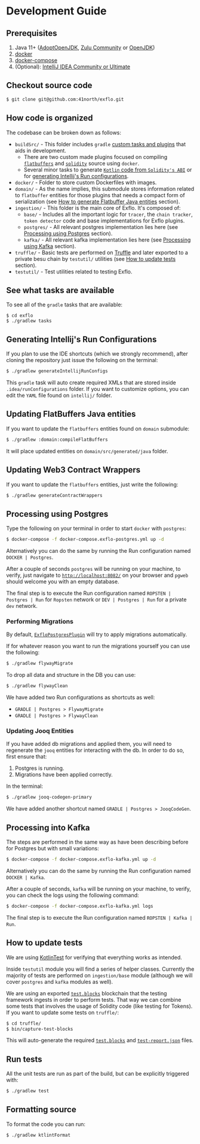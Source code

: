 # Development Guide

## Prerequisites

1. Java 11+ ([AdoptOpenJDK](https://adoptopenjdk.net/), [Zulu Community](https://www.azul.com/products/zulu-community/) or [OpenJDK](https://openjdk.java.net/))
2. [docker](https://docs.docker.com/install/)
3. [docker-compose](https://docs.docker.com/compose/install/)
4. (Optional): [IntelliJ IDEA Community or Ultimate](https://www.jetbrains.com/)

## Checkout source code

```sh
$ git clone git@github.com:41north/exflo.git
```

## How code is organized

The codebase can be broken down as follows:

- `buildSrc/` - This folder includes `gradle` [custom tasks and plugins](https://docs.gradle.org/current/userguide/organizing_gradle_projects.html#sec:build_sources) that aids in development.
  - There are two custom made plugins focused on compiling [`flatbuffers`](buildSrc/src/main/kotlin/io/exflo/gradle/plugins/flatbuffers) and [`solidity`](buildSrc/src/main/kotlin/io/exflo/gradle/plugins/solidity) source using `docker`.
  - Several minor tasks to generate [`Kotlin` code from `Solidity's ABI`](buildSrc/src/main/kotlin/io/exflo/gradle/tasks/Web3KtCodeGenTask.kt) or for [generating Intellij's Run configurations](#generating-intellij's-run-configurations).
- `docker/` - Folder to store custom Dockerfiles with images.
- `domain/` - As the name implies, this submodule stores information related to `flatbuffer` entities for those plugins that needs a compact form of serialization (see [How to generate Flatbuffer Java entities](#updating-flatbuffers-java-entities) section).
- `ingestion/` - This folder is the main core of Exflo. It's composed of:
  - `base/` - Includes all the important logic for `tracer`, the `chain tracker`, `token detector` code and base implementations for Exflo plugins.
  - `postgres/` - All relevant postgres implementation lies here (see [Processing using Postgres](#processing-using-postgres) section).
  - `kafka/` - All relevant kafka implementation lies here (see [Processing using Kafka](#processing-using-kafka) section).
- `truffle/` - Basic tests are performed on [Truffle](https://www.trufflesuite.com/) and later exported to a private besu chain by `testutil/` utilities (see [How to update tests](#how-to-update-tests) section).
- `testutil/` - Test utilities related to testing Exflo.

## See what tasks are available

To see all of the `gradle` tasks that are available:

```
$ cd exflo
$ ./gradlew tasks
```

## Generating Intellij's Run Configurations

If you plan to use the IDE shortcuts (which we strongly recommend), after cloning the repository just issue the following on the terminal:

```sh
$ ./gradlew generateIntellijRunConfigs
```

This `gradle` task will auto create required XMLs that are stored inside `.idea/runConfigurations` folder. If you want to customize options, you can edit the `YAML` file found on `intellij/` folder.

## Updating FlatBuffers Java entities

If you want to update the `flatbuffers` entities found on `domain` submodule:

```sh
$ ./gradlew :domain:compileFlatBuffers
```

It will place updated entities on `domain/src/generated/java` folder.

## Updating Web3 Contract Wrappers

If you want to update the `flatbuffers` entities, just write the following:

```sh
$ ./gradlew generateContractWrappers
```

## Processing using Postgres

Type the following on your terminal in order to start `docker` with `postgres`:

```sh
$ docker-compose -f docker-compose.exflo-postgres.yml up -d
```

Alternatively you can do the same by running the Run configuration named `DOCKER | Postgres`.

After a couple of seconds `postgres` will be running on your machine, to verify, just navigate to [`http://localhost:8082/`](http://localhost:8082/) on your browser and `pgweb` should welcome you with an empty database.

The final step is to execute the Run configuration named `ROPSTEN | Postgres | Run` for `Ropsten` network or `DEV | Postgres | Run` for a private `dev` network.

### Performing Migrations

By default, [`ExfloPostgresPlugin`](ingestion/postgres/src/main/kotlin/io/exflo/ingestion/postgres/ExfloPostgresPlugin.kt) will try to apply migrations automatically.

If for whatever reason you want to run the migrations yourself you can use the following:

```sh
$ ./gradlew flywayMigrate
```

To drop all data and structure in the DB you can use:

```sh
$ ./gradlew flywayClean
```

We have added two Run configurations as shortcuts as well:

- `GRADLE | Postgres > FlywayMigrate`
- `GRADLE | Postgres > FlywayClean`

### Updating Jooq Entities

If you have added db migrations and applied them, you will need to regenerate the `jooq` entities for interacting with the db. In order to do so, first ensure that:

1. Postgres is running.
2. Migrations have been applied correctly.

In the terminal:

```sh
$ ./gradlew jooq-codegen-primary
```

We have added another shortcut named `GRADLE | Postgres > JooqCodeGen`.

## Processing into Kafka

The steps are performed in the same way as have been describing before for Postgres but with small variations:

```sh
$ docker-compose -f docker-compose.exflo-kafka.yml up -d
```

Alternatively you can do the same by running the Run configuration named `DOCKER | Kafka`.

After a couple of seconds, `kafka` will be running on your machine, to verify, you can check the logs using the following command:

```sh
$ docker-compose -f docker-compose.exflo-kafka.yml logs
```

The final step is to execute the Run configuration named `ROPSTEN | Kafka | Run`.

## How to update tests

We are using [KotlinTest](https://github.com/kotlintest/kotlintest) for verifying that everything works as intended.

Inside `testutil` module you will find a series of helper classes. Currently the majority of tests are performed on `ingestion/base` module (although we will cover `postgres` and `kafka` modules as well).

We are using an exported [`test.blocks`](testutil/src/main/resources/test.blocks) blockchain that the testing framework ingests in order to perform tests. That way we can combine some tests that involves the usage of Solidity code (like testing for Tokens). If you want to update some tests on `truffle/`:

```sh
$ cd truffle/
$ bin/capture-test-blocks
```

This will auto-generate the required [`test.blocks`](testutil/src/main/resources/test.blocks) and [`test-report.json`](testutil/src/main/resources/test-report.json) files.

## Run tests

All the unit tests are run as part of the build, but can be explicitly triggered with:

```sh
$ ./gradlew test
```

## Formatting source

To format the code you can run:

```sh
$ ./gradlew ktlintFormat
```